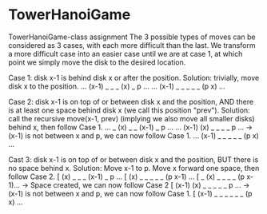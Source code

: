 # TowerHanoiGame
TowerHanoiGame-class assignment
The 3 possible types of moves can be considered as 3 cases, with each more difficult than the last. We transform a more difficult case into an easier case until we are at case 1, at which point we simply move the disk to the desired location.

Case 1: disk x-1 is behind disk x or after the position.
Solution: trivially, move disk x to the position.
... (x-1) _ _ _ (x) _ p ...
... (x-1) _ _ _ _ _ (p x) ...

Case 2: disk x-1 is on top of or between disk x and the position, AND there is at least one space behind disk x (we call this position "prev").
Solution: call the recursive move(x-1, prev) (implying we also move all smaller disks) behind x, then follow Case 1.
... _ (x) _ _ (x-1) _ p ...
... (x-1) (x) _ _ _ _ p ... -> (x-1) is not between x and p, we can now follow Case 1.
... (x-1) _ _ _ _ _ (p x) ...

Cast 3: disk x-1 is on top of or between disk x and the position, BUT there is no space behind x.
Solution: Move x-1 to p. Move x forward one space, then follow Case 2.
[ (x) _ _ _ (x-1) _ p ...
[ (x) _ _ _ _ _ (p x-1) ...
[ _ (x) _ _ _ _ (p x-1)... -> Space created, we can now follow Case 2
[ (x-1) (x) _ _ _ _ _ p ... -> (x-1) is not between x and p, we can now follow Case 1.
[ (x-1) _ _ _ _ _ _ (p x) ... 
